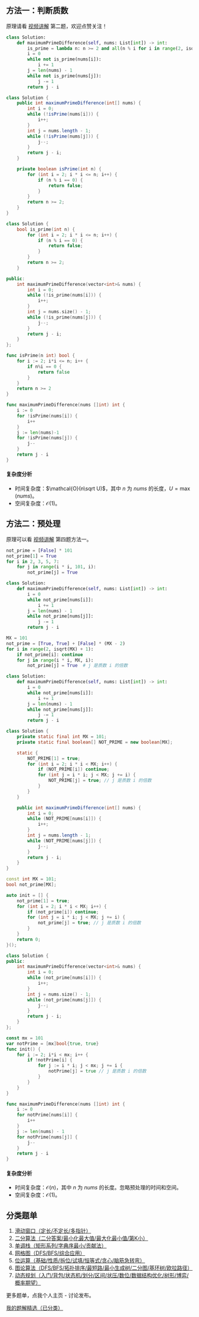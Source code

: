 ## 方法一：判断质数

原理请看 [视频讲解](https://www.bilibili.com/video/BV1dJ4m1V7hK/) 第二题，欢迎点赞关注！

```py [sol-Python3]
class Solution:
    def maximumPrimeDifference(self, nums: List[int]) -> int:
        is_prime = lambda n: n >= 2 and all(n % i for i in range(2, isqrt(n) + 1))
        i = 0
        while not is_prime(nums[i]):
            i += 1
        j = len(nums) - 1
        while not is_prime(nums[j]):
            j -= 1
        return j - i
```

```java [sol-Java]
class Solution {
    public int maximumPrimeDifference(int[] nums) {
        int i = 0;
        while (!isPrime(nums[i])) {
            i++;
        }
        int j = nums.length - 1;
        while (!isPrime(nums[j])) {
            j--;
        }
        return j - i;
    }

    private boolean isPrime(int n) {
        for (int i = 2; i * i <= n; i++) {
            if (n % i == 0) {
                return false;
            }
        }
        return n >= 2;
    }
}
```

```cpp [sol-C++]
class Solution {
    bool is_prime(int n) {
        for (int i = 2; i * i <= n; i++) {
            if (n % i == 0) {
                return false;
            }
        }
        return n >= 2;
    }

public:
    int maximumPrimeDifference(vector<int>& nums) {
        int i = 0;
        while (!is_prime(nums[i])) {
            i++;
        }
        int j = nums.size() - 1;
        while (!is_prime(nums[j])) {
            j--;
        }
        return j - i;
    }
};
```

```go [sol-Go]
func isPrime(n int) bool {
	for i := 2; i*i <= n; i++ {
		if n%i == 0 {
			return false
		}
	}
	return n >= 2
}

func maximumPrimeDifference(nums []int) int {
	i := 0
	for !isPrime(nums[i]) {
		i++
	}
	j := len(nums)-1
	for !isPrime(nums[j]) {
		j--
	}
	return j - i
}
```

#### 复杂度分析

- 时间复杂度：$\mathcal{O}(n\sqrt U)$，其中 $n$ 为 $\textit{nums}$ 的长度，$U=\max(\textit{nums})$。
- 空间复杂度：$\mathcal{O}(1)$。

## 方法二：预处理

原理可以看 [视频讲解](https://www.bilibili.com/video/BV1H8411E7hn/) 第四题方法一。

```py [sol-Python3]
not_prime = [False] * 101
not_prime[1] = True
for i in 2, 3, 5, 7:
    for j in range(i * i, 101, i):
        not_prime[j] = True

class Solution:
    def maximumPrimeDifference(self, nums: List[int]) -> int:
        i = 0
        while not_prime[nums[i]]:
            i += 1
        j = len(nums) - 1
        while not_prime[nums[j]]:
            j -= 1
        return j - i
```

```py [sol-Python3 通用写法]
MX = 101
not_prime = [True, True] + [False] * (MX - 2)
for i in range(2, isqrt(MX) + 1):
    if not_prime[i]: continue
    for j in range(i * i, MX, i):
        not_prime[j] = True  # j 是质数 i 的倍数

class Solution:
    def maximumPrimeDifference(self, nums: List[int]) -> int:
        i = 0
        while not_prime[nums[i]]:
            i += 1
        j = len(nums) - 1
        while not_prime[nums[j]]:
            j -= 1
        return j - i
```

```java [sol-Java]
class Solution {
    private static final int MX = 101;
    private static final boolean[] NOT_PRIME = new boolean[MX];

    static {
        NOT_PRIME[1] = true;
        for (int i = 2; i * i < MX; i++) {
            if (NOT_PRIME[i]) continue;
            for (int j = i * i; j < MX; j += i) {
                NOT_PRIME[j] = true; // j 是质数 i 的倍数
            }
        }
    }

    public int maximumPrimeDifference(int[] nums) {
        int i = 0;
        while (NOT_PRIME[nums[i]]) {
            i++;
        }
        int j = nums.length - 1;
        while (NOT_PRIME[nums[j]]) {
            j--;
        }
        return j - i;
    }
}
```

```cpp [sol-C++]
const int MX = 101;
bool not_prime[MX];

auto init = [] {
    not_prime[1] = true;
    for (int i = 2; i * i < MX; i++) {
        if (not_prime[i]) continue;
        for (int j = i * i; j < MX; j += i) {
            not_prime[j] = true; // j 是质数 i 的倍数
        }
    }
    return 0;
}();

class Solution {
public:
    int maximumPrimeDifference(vector<int>& nums) {
        int i = 0;
        while (not_prime[nums[i]]) {
            i++;
        }
        int j = nums.size() - 1;
        while (not_prime[nums[j]]) {
            j--;
        }
        return j - i;
    }
};
```

```go [sol-Go]
const mx = 101
var notPrime = [mx]bool{true, true}
func init() {
	for i := 2; i*i < mx; i++ {
		if !notPrime[i] {
			for j := i * i; j < mx; j += i {
				notPrime[j] = true // j 是质数 i 的倍数
			}
		}
	}
}

func maximumPrimeDifference(nums []int) int {
	i := 0
	for notPrime[nums[i]] {
		i++
	}
	j := len(nums) - 1
	for notPrime[nums[j]] {
		j--
	}
	return j - i
}
```

#### 复杂度分析

- 时间复杂度：$\mathcal{O}(n)$，其中 $n$ 为 $\textit{nums}$ 的长度。忽略预处理的时间和空间。
- 空间复杂度：$\mathcal{O}(1)$。

## 分类题单

1. [滑动窗口（定长/不定长/多指针）](https://leetcode.cn/circle/discuss/0viNMK/)
2. [二分算法（二分答案/最小化最大值/最大化最小值/第K小）](https://leetcode.cn/circle/discuss/SqopEo/)
3. [单调栈（矩形系列/字典序最小/贡献法）](https://leetcode.cn/circle/discuss/9oZFK9/)
4. [网格图（DFS/BFS/综合应用）](https://leetcode.cn/circle/discuss/YiXPXW/)
5. [位运算（基础/性质/拆位/试填/恒等式/贪心/脑筋急转弯）](https://leetcode.cn/circle/discuss/dHn9Vk/)
6. [图论算法（DFS/BFS/拓扑排序/最短路/最小生成树/二分图/基环树/欧拉路径）](https://leetcode.cn/circle/discuss/01LUak/)
7. [动态规划（入门/背包/状态机/划分/区间/状压/数位/数据结构优化/树形/博弈/概率期望）](https://leetcode.cn/circle/discuss/tXLS3i/)

更多题单，点我个人主页 - 讨论发布。

[我的题解精选（已分类）](https://github.com/EndlessCheng/codeforces-go/blob/master/leetcode/SOLUTIONS.md)
